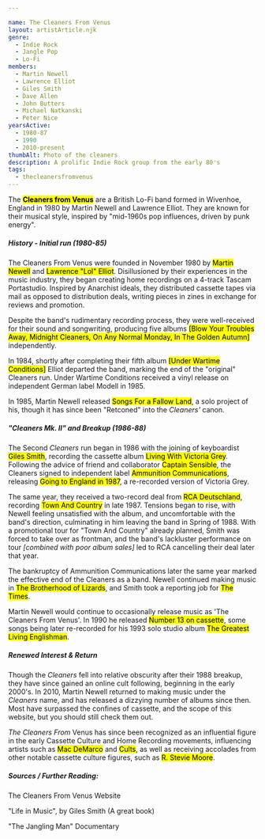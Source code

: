 ```yaml
---

name: The Cleaners From Venus
layout: artistArticle.njk
genre:
  - Indie Rock
  - Jangle Pop
  - Lo-Fi
members:
  - Martin Newell
  - Lawrence Elliot
  - Giles Smith
  - Dave Allen
  - John Butters
  - Michael Natkanski
  - Peter Nice
yearsActive:
  - 1980-87
  - 1990
  - 2010-present
thumbAlt: Photo of the cleaners
description: A prolific Indie Rock group from the early 80's
tags:
  - thecleanersfromvenus
---
```




The <mark>**Cleaners from Venus</mark>** are a British Lo-Fi band formed in Wivenhoe, England in 1980 by Martin Newell and Lawrence Elliot. They are known for their musical style, inspired by "mid-1960s pop influences, driven by punk energy".



##### History - Initial run (1980-85)

The Cleaners From Venus were founded in November 1980 by <mark>Martin Newell</mark> and <mark>Lawrence "Lol" Elliot</mark>. Disillusioned by their experiences in the music industry, they began creating home recordings on a 4-track Tascam Portastudio. Inspired by Anarchist ideals, they distributed cassette tapes via mail as opposed to distribution deals, writing pieces in zines in exchange for reviews and promotion.



Despite the band's rudimentary recording process, they were well-received for their sound and songwriting, producing five albums <mark>\[Blow Your Troubles Away, Midnight Cleaners, On Any Normal Monday, In The Golden Autumn]</mark> independently.



In 1984, shortly after completing their fifth album <mark>\[Under Wartime Conditions]</mark> Elliot departed the band, marking the end of the "original" Cleaners run. Under Wartime Conditions received a vinyl release on independent German label Modell in 1985.



In 1985, Martin Newell released <mark>Songs For a Fallow Land</mark>, a solo project of his, though it has since been "Retconed" into the *Cleaners'* canon.



##### "Cleaners Mk. II" and Breakup (1986-88)

The Second *Cleaners* run began in 1986 with the joining of keyboardist <mark>Giles Smith</mark>, recording the cassette album <mark>Living With Victoria Grey</mark>. Following the advice of friend and collaborator <mark>Captain Sensible</mark>, the Cleaners signed to independent label <mark>Ammunition Communications</mark>, releasing <mark>Going to England in 1987</mark>, a re-recorded version of Victoria Grey.



The same year, they received a two-record deal from <mark>RCA Deutschland</mark>, recording <mark>Town And Country</mark> in late 1987. Tensions began to rise, with Newell feeling unsatisfied with the album, and uncomfortable with the band's direction, culminating in him leaving the band in Spring of 1988. With a promotional tour for "Town And Country" already planned, Smith  was forced to take over as frontman, and the band's lackluster performance on tour *\[combined with poor album sales]* led to RCA cancelling their deal later that year.



The bankruptcy of Ammunition Communications later the same year marked the effective end of the Cleaners as a band. Newell continued making music in <mark>The Brotherhood of Lizards</mark>, and Smith took a reporting job for <mark>The Times</mark>.



Martin Newell would continue to occasionally release music as 'The Cleaners From Venus'. In 1990 he released <mark>Number 13 on cassette</mark>, some songs being later re-recorded for his 1993 solo studio album <mark>The Greatest Living Englishman</mark>.



##### Renewed Interest \& Return



Though the *Cleaners* fell into relative obscurity after their 1988 breakup, they have since gained an online cult following, beginning in the early 2000's. In 2010, Martin Newell returned to making music under the *Cleaners* name, and has released a dizzying number of albums since then. Most have surpassed the confines of cassette, and the scope of this website, but you should still check them out. 



*The Cleaners From* Venus has since been recognized as an influential figure in the early Cassette Culture and Home Recording movements, influencing artists such as <mark>Mac DeMarco</mark> and <mark>Cults</mark>, as well as receiving accolades from other notable cassette culture figures, such as <mark>R. Stevie Moore</mark>.


##### Sources / Further Reading:

The Cleaners From Venus Website

"Life in Music", by Giles Smith (A great book)

"The Jangling Man" Documentary
